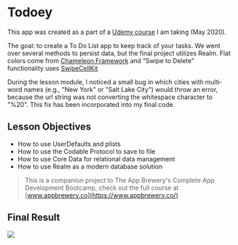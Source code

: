 #  Todoey

This app was created as a part of a [Udemy course](https://www.udemy.com/share/101WsWAEMScldUQn8F/) I am taking (May 2020). 

The goal: to create a To Do List app to keep track of your tasks. We went over several methods to persist data, but the final project utilizes Realm. Flat colors come from [Chameleon Framework](https://github.com/wowansm/Chameleon/tree/swift5) and “Swipe to Delete” functionality uses [SwipeCellKit](https://github.com/SwipeCellKit/SwipeCellKit)

During the lesson module, I noticed a small bug in which cities with multi-word names (e.g., "New York" or "Salt Lake City") would throw an error, because the url string was not converting the whitespace character to "%20". This fix has been incorporated into my final code.

## Lesson Objectives
* How to use UserDefaults and plists 
* How to use the Codable Protocol to save to file 
* How to use Core Data for relational data management 
* How to use Realm as a modern database solution
>This is a companion project to The App Brewery's Complete App Development Bootcamp, check out the full course at [www.appbrewery.co](https://www.appbrewery.co/)

## Final Result
![](TodoeyDemo.gif)
